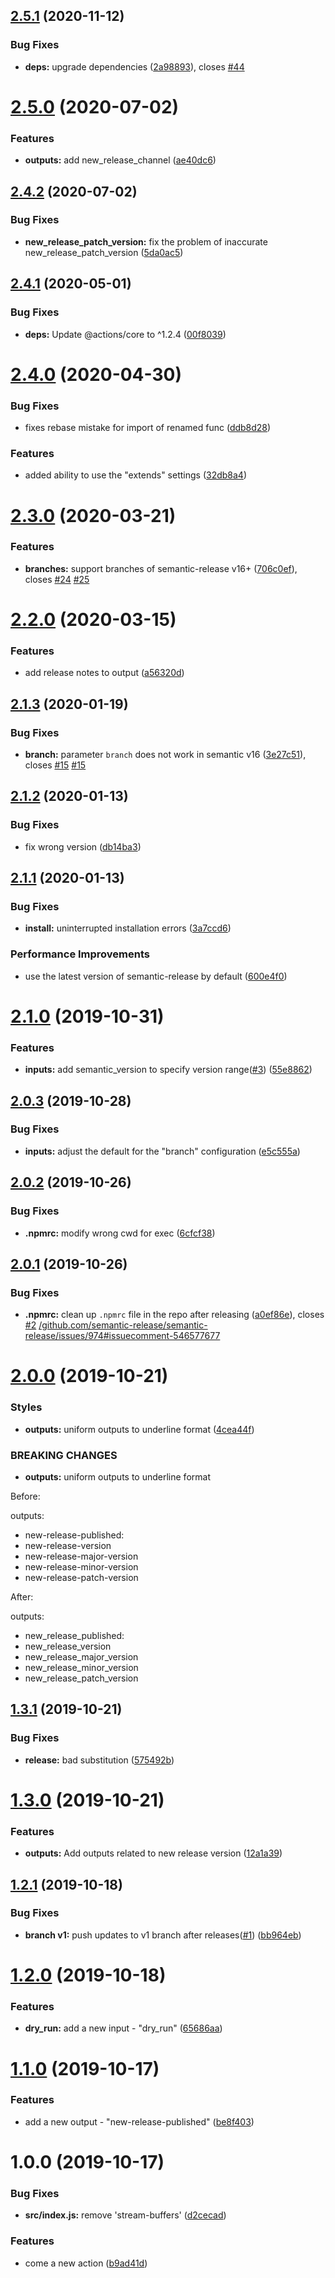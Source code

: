## [2.5.1](https://github.com/cycjimmy/semantic-release-action/compare/v2.5.0...v2.5.1) (2020-11-12)


### Bug Fixes

* **deps:** upgrade dependencies ([2a98893](https://github.com/cycjimmy/semantic-release-action/commit/2a988931ba18eb8d84d8a7229672ce2fc932afc6)), closes [#44](https://github.com/cycjimmy/semantic-release-action/issues/44)

# [2.5.0](https://github.com/cycjimmy/semantic-release-action/compare/v2.4.2...v2.5.0) (2020-07-02)


### Features

* **outputs:** add new_release_channel ([ae40dc6](https://github.com/cycjimmy/semantic-release-action/commit/ae40dc665849d2b1a1a68751c65c88c0474395f4))

## [2.4.2](https://github.com/cycjimmy/semantic-release-action/compare/v2.4.1...v2.4.2) (2020-07-02)


### Bug Fixes

* **new_release_patch_version:** fix the problem of inaccurate new_release_patch_version ([5da0ac5](https://github.com/cycjimmy/semantic-release-action/commit/5da0ac558eb3a3a8eb75460ff9bd55cb1217da2d))

## [2.4.1](https://github.com/cycjimmy/semantic-release-action/compare/v2.4.0...v2.4.1) (2020-05-01)


### Bug Fixes

* **deps:** Update @actions/core to ^1.2.4 ([00f8039](https://github.com/cycjimmy/semantic-release-action/commit/00f8039cb6e50b6a052d33f8bbc76462e49a16ee))

# [2.4.0](https://github.com/cycjimmy/semantic-release-action/compare/v2.3.0...v2.4.0) (2020-04-30)


### Bug Fixes

* fixes rebase mistake for import of renamed func ([ddb8d28](https://github.com/cycjimmy/semantic-release-action/commit/ddb8d2814d0253519aec32bec92600fc9fc9a305))


### Features

* added ability to use the "extends" settings ([32db8a4](https://github.com/cycjimmy/semantic-release-action/commit/32db8a49b25f46b98a901084ada97b6aa7343813))

# [2.3.0](https://github.com/cycjimmy/semantic-release-action/compare/v2.2.0...v2.3.0) (2020-03-21)


### Features

* **branches:** support branches of semantic-release v16+ ([706c0ef](https://github.com/cycjimmy/semantic-release-action/commit/706c0ef960497657ddf0655d0a69732323d93238)), closes [#24](https://github.com/cycjimmy/semantic-release-action/issues/24) [#25](https://github.com/cycjimmy/semantic-release-action/issues/25)

# [2.2.0](https://github.com/cycjimmy/semantic-release-action/compare/v2.1.3...v2.2.0) (2020-03-15)


### Features

* add release notes to output ([a56320d](https://github.com/cycjimmy/semantic-release-action/commit/a56320d643d6a8e0c688a84f18449153865b8bc4))

## [2.1.3](https://github.com/cycjimmy/semantic-release-action/compare/v2.1.2...v2.1.3) (2020-01-19)


### Bug Fixes

* **branch:** parameter `branch` does not work in semantic v16 ([3e27c51](https://github.com/cycjimmy/semantic-release-action/commit/3e27c518af9a3d781b70e0cf1cbccc626ae7f4f3)), closes [#15](https://github.com/cycjimmy/semantic-release-action/issues/15) [#15](https://github.com/cycjimmy/semantic-release-action/issues/15)

## [2.1.2](https://github.com/cycjimmy/semantic-release-action/compare/v2.1.1...v2.1.2) (2020-01-13)


### Bug Fixes

* fix wrong version ([db14ba3](https://github.com/cycjimmy/semantic-release-action/commit/db14ba3eee0c681deee056535d2da3cc39a9411b))

## [2.1.1](https://github.com/cycjimmy/semantic-release-action/compare/v2.1.0...v2.1.1) (2020-01-13)


### Bug Fixes

* **install:** uninterrupted installation errors ([3a7ccd6](https://github.com/cycjimmy/semantic-release-action/commit/3a7ccd6a7fe4ed5e17de6560568e0b7b200709ed))


### Performance Improvements

* use the latest version of semantic-release by default ([600e4f0](https://github.com/cycjimmy/semantic-release-action/commit/600e4f0e2b761e1745995b660d7d8a8977172d26))

# [2.1.0](https://github.com/cycjimmy/semantic-release-action/compare/v2.0.3...v2.1.0) (2019-10-31)


### Features

* **inputs:** add semantic_version to specify version range([#3](https://github.com/cycjimmy/semantic-release-action/issues/3)) ([55e8862](https://github.com/cycjimmy/semantic-release-action/commit/55e8862f175cf05a7550c87bdbca1b440aeb1000))

## [2.0.3](https://github.com/cycjimmy/semantic-release-action/compare/v2.0.2...v2.0.3) (2019-10-28)


### Bug Fixes

* **inputs:** adjust the default for the "branch" configuration ([e5c555a](https://github.com/cycjimmy/semantic-release-action/commit/e5c555a6131ac6c67ba74b1e2d5e5cde56d38d10))

## [2.0.2](https://github.com/cycjimmy/semantic-release-action/compare/v2.0.1...v2.0.2) (2019-10-26)


### Bug Fixes

* **.npmrc:** modify wrong cwd for exec ([6cfcf38](https://github.com/cycjimmy/semantic-release-action/commit/6cfcf38c9b9cce2215ff5ae7f509b6501c8f8206))

## [2.0.1](https://github.com/cycjimmy/semantic-release-action/compare/v2.0.0...v2.0.1) (2019-10-26)


### Bug Fixes

* **.npmrc:** clean up `.npmrc` file in the repo after releasing ([a0ef86e](https://github.com/cycjimmy/semantic-release-action/commit/a0ef86eea3257234992126447d883529ce057ece)), closes [#2](https://github.com/cycjimmy/semantic-release-action/issues/2) [/github.com/semantic-release/semantic-release/issues/974#issuecomment-546577677](https://github.com//github.com/semantic-release/semantic-release/issues/974/issues/issuecomment-546577677)

# [2.0.0](https://github.com/cycjimmy/semantic-release-action/compare/v1.3.1...v2.0.0) (2019-10-21)


### Styles

* **outputs:** uniform outputs to underline format ([4cea44f](https://github.com/cycjimmy/semantic-release-action/commit/4cea44f71ac0f0c6e31dbb1fffeae5826eec6e2a))


### BREAKING CHANGES

* **outputs:** uniform outputs to underline format

Before:

outputs:
- new-release-published:
- new-release-version
- new-release-major-version
- new-release-minor-version
- new-release-patch-version

After:

outputs:
- new_release_published:
- new_release_version
- new_release_major_version
- new_release_minor_version
- new_release_patch_version

## [1.3.1](https://github.com/cycjimmy/semantic-release-action/compare/v1.3.0...v1.3.1) (2019-10-21)


### Bug Fixes

* **release:** bad substitution ([575492b](https://github.com/cycjimmy/semantic-release-action/commit/575492bbdcd5c93d1349250e3a1847a85d41419c))

# [1.3.0](https://github.com/cycjimmy/semantic-release-action/compare/v1.2.1...v1.3.0) (2019-10-21)


### Features

* **outputs:** Add outputs related to new release version ([12a1a39](https://github.com/cycjimmy/semantic-release-action/commit/12a1a39975a23b4915e90567d975240096cec66c))

## [1.2.1](https://github.com/cycjimmy/semantic-release-action/compare/v1.2.0...v1.2.1) (2019-10-18)


### Bug Fixes

* **branch v1:** push updates to v1 branch after releases([#1](https://github.com/cycjimmy/semantic-release-action/issues/1)) ([bb964eb](https://github.com/cycjimmy/semantic-release-action/commit/bb964eb28ee1823e67f82532b9e4d4fd3f135513))

# [1.2.0](https://github.com/cycjimmy/semantic-release-action/compare/v1.1.0...v1.2.0) (2019-10-18)


### Features

* **dry_run:** add a new input - "dry_run" ([65686aa](https://github.com/cycjimmy/semantic-release-action/commit/65686aabe72b7b976902b278411b8a4d16298fd0))

# [1.1.0](https://github.com/cycjimmy/semantic-release-action/compare/v1.0.0...v1.1.0) (2019-10-17)


### Features

* add a new output - "new-release-published" ([be8f403](https://github.com/cycjimmy/semantic-release-action/commit/be8f403201951e0c7b237bb7daab2c561af7303d))

# 1.0.0 (2019-10-17)


### Bug Fixes

* **src/index.js:** remove 'stream-buffers' ([d2cecad](https://github.com/cycjimmy/semantic-release-action/commit/d2cecad9a9379c7b03313be62c36da778eafa742))


### Features

* come a new action ([b9ad41d](https://github.com/cycjimmy/semantic-release-action/commit/b9ad41da609c63abe1b5f5ab5df7b4383d346906))
